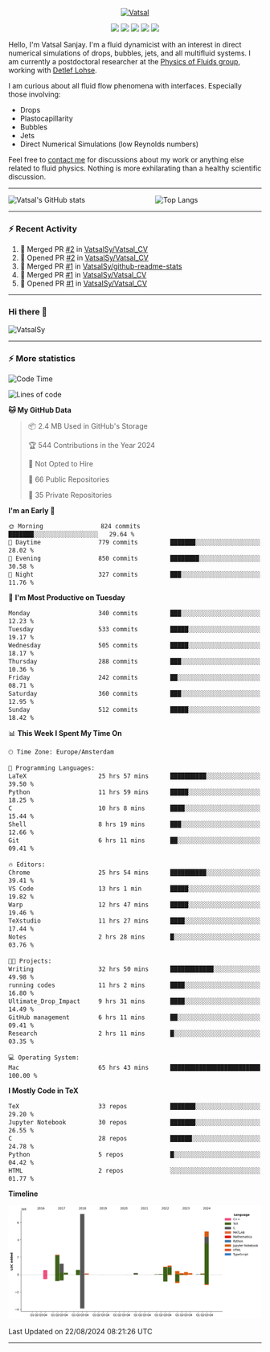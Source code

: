 <center>

[<img alt="Vatsal" width="200px" src="https://www.dropbox.com/s/dxyybgtblo8er6h/Logo_Vatsal_Vector.png?raw=1">](https://www.vatsalsanjay.com)

[<img src="https://img.shields.io/badge/googlescholar-4285F4?&style=for-the-badge&logo=googlescholar&logoColor=white">](https://scholar.google.com/citations?hl=en&user=67aQviYAAAAJ)
[<img src="https://img.shields.io/static/v1.svg?&style=for-the-badge&logo=ResearchGate&label=&message=ResearchGate&logoColor=white&color=green">](https://www.researchgate.net/profile/Vatsal-Sanjay-2)
[<img src="https://img.shields.io/badge/twitter-1DA1F2?&style=for-the-badge&logo=twitter&logoColor=white">](https://twitter.com/VatsalSanjay)
[<img src="https://img.shields.io/badge/linkedin-0A66C2?&style=for-the-badge&logo=linkedin">](https://www.linkedin.com/in/vatsalsanjay/)
[<img src="https://img.shields.io/badge/orcid-A6CE39?&style=for-the-badge&logo=orcid&logoColor=white">](https://orcid.org/0000-0002-4293-6099)

</center>

Hello, I'm Vatsal Sanjay. I'm a fluid dynamicist with an interest in direct numerical simulations of drops, bubbles, jets, and all multifluid systems. I am currently a postdoctoral researcher at the [Physics of Fluids group](https://pof.tnw.utwente.nl), working with [Detlef Lohse](https://en.wikipedia.org/wiki/Detlef_Lohse). 

I am curious about all fluid flow phenomena with interfaces. Especially those involving:

- Drops
- Plastocapillarity
- Bubbles
- Jets
- Direct Numerical Simulations (low Reynolds numbers)

Feel free to [contact me](mailto:contact@vatsalsanjay.com) for discussions about my work or anything else related to fluid physics. Nothing is more exhilarating than a healthy scientific discussion.

<!-- ![Vatsal's GitHub stats](https://github-readme-stats-xi-wine-74.vercel.app/api?username=VatsalSy&show_icons=true&theme=vision-friendly-dark)

![Top Langs](https://github-readme-stats-xi-wine-74.vercel.app/api/top-langs/?username=VatsalSy&layout=compact&theme=vision-friendly-dark) -->

---
<div style="display: flex; justify-content: space-between;">
    <img src="https://github-readme-stats-xi-wine-74.vercel.app/api?username=VatsalSy&show_icons=true&theme=vision-friendly-dark" alt="Vatsal's GitHub stats" style="width: 55%;">
    <img src="https://github-readme-stats-xi-wine-74.vercel.app/api/top-langs/?username=VatsalSy&layout=compact&theme=vision-friendly-dark" alt="Top Langs" style="width: 42%;">
</div>

---

### :zap: Recent Activity

<!--START_SECTION:activity-->
1. 🎉 Merged PR [#2](https://github.com/VatsalSy/Vatsal_CV/pull/2) in [VatsalSy/Vatsal_CV](https://github.com/VatsalSy/Vatsal_CV)
2. 💪 Opened PR [#2](https://github.com/VatsalSy/Vatsal_CV/pull/2) in [VatsalSy/Vatsal_CV](https://github.com/VatsalSy/Vatsal_CV)
3. 🎉 Merged PR [#1](https://github.com/VatsalSy/github-readme-stats/pull/1) in [VatsalSy/github-readme-stats](https://github.com/VatsalSy/github-readme-stats)
4. 🎉 Merged PR [#1](https://github.com/VatsalSy/Vatsal_CV/pull/1) in [VatsalSy/Vatsal_CV](https://github.com/VatsalSy/Vatsal_CV)
5. 💪 Opened PR [#1](https://github.com/VatsalSy/Vatsal_CV/pull/1) in [VatsalSy/Vatsal_CV](https://github.com/VatsalSy/Vatsal_CV)
<!--END_SECTION:activity-->
---

### Hi there 👋
<p align="left"> <img src="https://komarev.com/ghpvc/?username=VatsalSy&label=Profile%20views&color=orange&style=for-the-badge" alt="VatsalSy" /> </p>

---
### :zap: More statistics

<!--START_SECTION:waka-->
![Code Time](http://img.shields.io/badge/Code%20Time-211%20hrs%2043%20mins-blue)

![Lines of code](https://img.shields.io/badge/From%20Hello%20World%20I%27ve%20Written-20.3%20million%20lines%20of%20code-blue)

**🐱 My GitHub Data** 

> 📦 2.4 MB Used in GitHub's Storage 
 > 
> 🏆 544 Contributions in the Year 2024
 > 
> 🚫 Not Opted to Hire
 > 
> 📜 66 Public Repositories 
 > 
> 🔑 35 Private Repositories 
 > 
**I'm an Early 🐤** 

```text
🌞 Morning                824 commits         ███████░░░░░░░░░░░░░░░░░░   29.64 % 
🌆 Daytime                779 commits         ███████░░░░░░░░░░░░░░░░░░   28.02 % 
🌃 Evening                850 commits         ████████░░░░░░░░░░░░░░░░░   30.58 % 
🌙 Night                  327 commits         ███░░░░░░░░░░░░░░░░░░░░░░   11.76 % 
```
📅 **I'm Most Productive on Tuesday** 

```text
Monday                   340 commits         ███░░░░░░░░░░░░░░░░░░░░░░   12.23 % 
Tuesday                  533 commits         █████░░░░░░░░░░░░░░░░░░░░   19.17 % 
Wednesday                505 commits         █████░░░░░░░░░░░░░░░░░░░░   18.17 % 
Thursday                 288 commits         ███░░░░░░░░░░░░░░░░░░░░░░   10.36 % 
Friday                   242 commits         ██░░░░░░░░░░░░░░░░░░░░░░░   08.71 % 
Saturday                 360 commits         ███░░░░░░░░░░░░░░░░░░░░░░   12.95 % 
Sunday                   512 commits         █████░░░░░░░░░░░░░░░░░░░░   18.42 % 
```


📊 **This Week I Spent My Time On** 

```text
🕑︎ Time Zone: Europe/Amsterdam

💬 Programming Languages: 
LaTeX                    25 hrs 57 mins      ██████████░░░░░░░░░░░░░░░   39.50 % 
Python                   11 hrs 59 mins      █████░░░░░░░░░░░░░░░░░░░░   18.25 % 
C                        10 hrs 8 mins       ████░░░░░░░░░░░░░░░░░░░░░   15.44 % 
Shell                    8 hrs 19 mins       ███░░░░░░░░░░░░░░░░░░░░░░   12.66 % 
Git                      6 hrs 11 mins       ██░░░░░░░░░░░░░░░░░░░░░░░   09.41 % 

🔥 Editors: 
Chrome                   25 hrs 54 mins      ██████████░░░░░░░░░░░░░░░   39.41 % 
VS Code                  13 hrs 1 min        █████░░░░░░░░░░░░░░░░░░░░   19.82 % 
Warp                     12 hrs 47 mins      █████░░░░░░░░░░░░░░░░░░░░   19.46 % 
TeXstudio                11 hrs 27 mins      ████░░░░░░░░░░░░░░░░░░░░░   17.44 % 
Notes                    2 hrs 28 mins       █░░░░░░░░░░░░░░░░░░░░░░░░   03.76 % 

🐱‍💻 Projects: 
Writing                  32 hrs 50 mins      ████████████░░░░░░░░░░░░░   49.98 % 
running codes            11 hrs 2 mins       ████░░░░░░░░░░░░░░░░░░░░░   16.80 % 
Ultimate_Drop_Impact     9 hrs 31 mins       ████░░░░░░░░░░░░░░░░░░░░░   14.49 % 
GitHub management        6 hrs 11 mins       ██░░░░░░░░░░░░░░░░░░░░░░░   09.41 % 
Research                 2 hrs 11 mins       █░░░░░░░░░░░░░░░░░░░░░░░░   03.35 % 

💻 Operating System: 
Mac                      65 hrs 43 mins      █████████████████████████   100.00 % 
```

**I Mostly Code in TeX** 

```text
TeX                      33 repos            ███████░░░░░░░░░░░░░░░░░░   29.20 % 
Jupyter Notebook         30 repos            ███████░░░░░░░░░░░░░░░░░░   26.55 % 
C                        28 repos            ██████░░░░░░░░░░░░░░░░░░░   24.78 % 
Python                   5 repos             █░░░░░░░░░░░░░░░░░░░░░░░░   04.42 % 
HTML                     2 repos             ░░░░░░░░░░░░░░░░░░░░░░░░░   01.77 % 
```



**Timeline**

![Lines of Code chart](https://raw.githubusercontent.com/VatsalSy/VatsalSy/main/assets/bar_graph.png)


 Last Updated on 22/08/2024 08:21:26 UTC
<!--END_SECTION:waka-->
---
